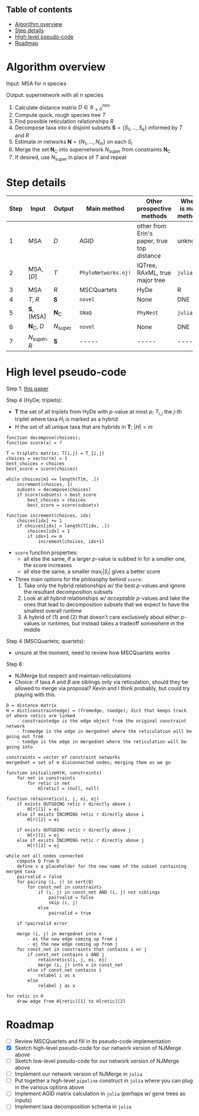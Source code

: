 ## Table of contents
- [Algorithm overview](#algorithm-overview)
- [Step details](#step-details)
- [High level pseudo-code](#high-level-pseudo-code)
- [Roadmap](#roadmap)

# Algorithm overview

Input: MSA for $n$ species

Output: supernetwork with all $n$ species

1. Calculate distance matrix $D \in \mathbb{R}_{\ge0}^{n\text{x}n}$
2. Compute quick, rough species tree $T$
3. Find possible reticulation relationships $R$
4. Decompose taxa into $k$ disjoint subsets $\mathbf{S}=\{S_1,\dots,S_k\}$ informed by $T$ and $R$
5. Estimate $m$ networks $\mathbf{N}=\{N_1,\dots,N_m\}$ on each $S_i$
6. Merge the set $\mathbf{N}_\text{C}$ into supernetwork $N_\text{super}$ from constraints $\mathbf{N}_\text{C}$
7. If desired, use $N_\text{super}$ in place of $T$ and repeat

# Step details

| Step | Input | Output | Main method | Other prospective methods | Where is main method? |
| ----------- | ----------- | ----------- | ----------- | ----------- | ----------- |
| 1 | MSA | $D$ | AGID | other from Erin's paper, true top distance | unknown |
| 2 | MSA, [$D$] | $T$ | `PhyloNetworks.nj!` | IQTree, RAxML, true major tree | `julia` |
| 3 | MSA | $R$ | MSCQuartets | HyDe | R |
| 4 | $T$, $R$ | $\mathbf{S}$ | `novel` | None | DNE |
| 5 | $\mathbf{S}$, [MSA] | $\mathbf{N}_\text{C}$ | `SNaQ` | `PhyNest` | `julia` |
| 6 | $\mathbf{N}_\text{C}$, $D$ | $N_\text{super}$ | `novel` | None | DNE |
| 7 | $N_\text{super}$, $R$ | $\mathbf{S}$ | ----- | ----- | ----- |

# High level pseudo-code

Step 1: [this paper](https://academic.oup.com/sysbio/article/60/5/661/1644054?login=false)

Step 4 (HyDe; triplets):
- $\mathbf{T}$ the set of all triplets from HyDe with $p$-value at most $p$; $T_{i,j}$ the $j$-th triplet where taxa $H_i$ is marked as a hybrid
- $H$ the set of all unique taxa that are hybrids in $\mathbf{T}$; $|H|=m$

```
function decompose(choices);
function score(x) = ?

T = triplets matrix; T[i,j] = T_{i,j}
choices = vector(m) = 1
best_choices = choices
best_score = score(choices)

while choices[m] <= length(T[m, .])
    increment(choices, 1)
    subsets = decompose(choices)
    if score(subsets) > best_score
        best_choices = choices
        best_score = score(subsets)

function increment(choices, idx)
    choices[idx] += 1
    if choices[idx] > length(T[idx, .])
        choices[idx] = 1
        if idx+1 <= m
            increment(choices, idx+1)
```

- `score` function properties:
  - all else the same, if a larger $p$-value is subbed in for a smaller one, the score increases
  - all else the same, a smaller $\max_{i}|S_i|$ gives a better score
- Three main options for the philosophy behind `score`:
    1. Take only the hybrid relationships w/ the best $p$-values and ignore the resultant decomposition subsets
    2. Look at all hybrid relationships w/ *acceptable* $p$-values and take the ones that lead to decomposition subsets that we expect to have the smallest overall runtime
    3. A hybrid of (1) and (2) that doesn't care exclusively about either $p$-values or runtimes, but instead takes a tradeoff somewhere in the middle

Step 4 (MSCQuartets; quartets):
- unsure at the moment, need to review how MSCQuartets works

Step 6:
- NJMerge but respect and maintain reticulations
- Choice: if taxa $A$ and $B$ are siblings only via reticulation, should they be allowed to merge via proposal? Kevin and I think probably, but could try playing with this.

```
D = distance matrix
H = dict[constraintedge] = (fromedge, toedge); dict that keeps track of where retics are linked
    - constraintedge is the edge object from the original constraint network
    - fromedge is the edge in mergednet where the reticulation will be going out from
    - toedge is the edge in mergednet where the reticulation will be going into

constraints = vector of constraint networks
mergednet = set of m disconnected nodes; merging them as we go

function initializeH(H, constraints)
    for net in constraints
        for retic in net
            H[retic] = (null, null)

function retainretics(i, j, ei, ej)
    if exists OUTGOING retic r directly above i
        H[r][1] = ei
    else if exists INCOMING retic r directly above i
        H[r][2] = ei

    if exists OUTGOING retic r directly above j
        H[r][1] = ej
    else if exists INCOMING retic r directly above j
        H[r][2] = ej

while not all nodes connected
    compute Q from D
    define x a placeholder for the new name of the subset containing merged taxa
    pairvalid = false
    for pairing (i, j) in sort(Q)
        for const_net in constraints
            if (i, j) in const_net AND (i, j) not siblings
                pairvalid = false
                skip (i, j)
            else
                pairvalid = true
        
    if !pairvalid error

    merge (i, j) in mergednet into x
        - ei the new edge coming up from i
        - ej the new edge coming up from j
    for const_net in constraints that contains i or j
        if const_net contains i AND j
            retainretics(i, j, ei, ej)
            merge (i, j) into x in const_net
        else if const_net contains i
            relabel i as x
        else
            relabel j as x

for retic in H
    draw edge from H[retic][1] to H[retic][2]
```

# Roadmap

- [ ] Review MSCQuartets and fill in its pseudo-code implementation
- [X] Sketch high-level pseudo-code for our network version of NJMerge above
- [ ] Sketch low-level pseudo-code for our network version of NJMerge above
- [ ] Implement our network version of NJMerge in `julia`
- [ ] Put together a high-level `pipeline` construct in `julia` where you can plug in the various options above
- [ ] Implement AGID matrix calculation in `julia` (perhaps w/ gene trees as inputs)
- [ ] Implement taxa decomposition schema in `julia`